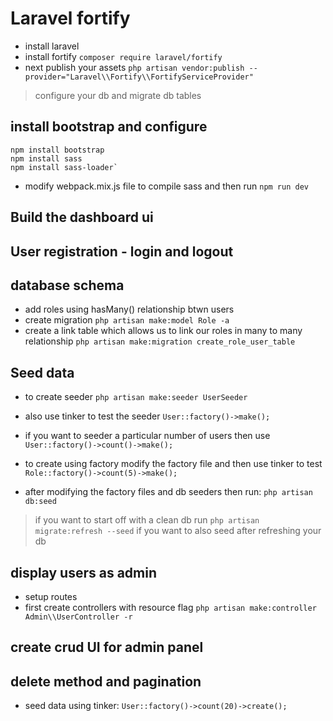 # Laravel fortify

- install laravel
- install fortify `composer require laravel/fortify`
- next publish your assets `php artisan vendor:publish --provider="Laravel\\Fortify\\FortifyServiceProvider"`

> configure your db and migrate db tables

## install bootstrap and configure

```
npm install bootstrap
npm install sass
npm install sass-loader`

```

- modify webpack.mix.js file to compile sass and then run `npm run dev`

## Build the dashboard ui

## User registration - login and logout

## database schema

- add roles using hasMany() relationship btwn users
- create migration `php artisan make:model Role -a`
- create a link table which allows us to link our roles in many to many relationship `php artisan make:migration create_role_user_table`

## Seed data

- to create seeder `php artisan make:seeder UserSeeder`
- also use tinker to test the seeder `User::factory()->make();`
- if you want to seeder a particular number of users then use `User::factory()->count()->make();`

- to create using factory modify the factory file and then use tinker to test `Role::factory()->count(5)->make();`
- after modifying the factory files and db seeders then run: `php artisan db:seed`

> if you want to start off with a clean db run `php artisan migrate:refresh --seed` if you want to also seed after refreshing your db

## display users as admin

- setup routes
- first create controllers with resource flag `php artisan make:controller Admin\\UserController -r`

## create crud UI for admin panel

## delete method and pagination

- seed data using tinker: `User::factory()->count(20)->create();`
